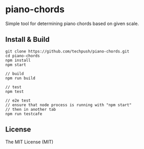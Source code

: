 # piano-chords
Simple tool for determining piano chords based on given scale.


## Install & Build

```
git clone https://github.com/techpush/piano-chords.git
cd piano-chords
npm install
npm start

// build
npm run build

// test
npm test

// e2e test
// ensure that node process is running with "npm start"
// then in another tab
npm run testcafe
```


## License

The MIT License (MIT)